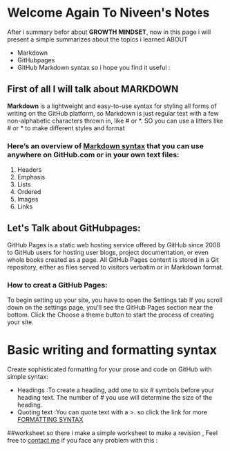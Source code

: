  # Welcome Again To Niveen's Notes 
 After i summary befor about **GROWTH MINDSET**, now in this page i will present a simple summarizes about the topics i learned ABOUT 
 * Markdown 
 * GitHubpages 
 * GitHub Markdown syntax 
 so i hope you find it useful : 
 ## First of all I will talk about **MARKDOWN** 
 **Markdown** is a lightweight and easy-to-use syntax for styling all forms of writing on the GitHub platform, so Markdown is just regular text with a few non-alphabetic characters thrown in, like # or *.
 SO you can use a litters like # or * to make different styles and format 
 ### Here’s an overview of [Markdown syntax](https://guides.github.com/features/mastering-markdown/) that you can use anywhere on GitHub.com or in your own text files: 
 1. Headers 
 2. Emphasis
 3. Lists 
 4. Ordered  
 5. Images 
 6. Links 

## Let's Talk about **GitHubpages**:
GitHub Pages is a static web hosting service offered by GitHub since 2008 to GitHub users for hosting user blogs, project documentation, or even whole books created as a page. All GitHub Pages content is stored in a Git repository, either as files served to visitors verbatim or in Markdown format.
### How to creat a GitHub Pages:
To begin setting up your site, you have to open the Settings tab If you scroll down on the settings page, you’ll see the GitHub Pages section near the bottom. Click the Choose a theme button to start the process of creating your site.
# Basic writing and formatting syntax
Create sophisticated formatting for your prose and code on GitHub with simple syntax:
* Headings :To create a heading, add one to six # symbols before your heading text. The number of # you use will determine the size of the heading.
* Quoting text :You can quote text with a >.
so click the link for more [FORMATTING SYNTAX](https://docs.github.com/en/github/writing-on-github/basic-writing-and-formatting-syntax#further-reading)

##worksheet
so there i make a simple worksheet to make a revision , Feel free to [contact me](https://web.facebook.com/niveena.monem.9) if you face any problem with this :  
